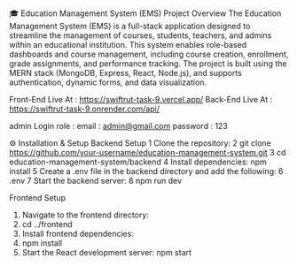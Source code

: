 🎓 Education Management System (EMS)
Project Overview
The Education Management System (EMS) is a full-stack application designed to streamline the management of courses, students, teachers, and admins within an educational institution. This system enables role-based dashboards and course management, including course creation, enrollment, grade assignments, and performance tracking. The project is built using the MERN stack (MongoDB, Express, React, Node.js), and supports authentication, dynamic forms, and data visualization.


Front-End Live At : https://swiftrut-task-9.vercel.app/
Back-End Live At : https://swiftrut-task-9.onrender.com/api/


admin Login role : 
email : admin@gmail.com 
password : 123


⚙️ Installation & Setup
Backend Setup
1 Clone the repository:
2 git clone https://github.com/your-username/education-management-system.git
3 cd education-management-system/backend
4 Install dependencies:
  npm install
5 Create a .env file in the backend directory and add the following:
6 .env
7 Start the backend server:
8 npm run dev


Frontend Setup
1. Navigate to the frontend directory:
2. cd ../frontend
3. Install frontend dependencies:
4. npm install
5. Start the React development server:
npm start
